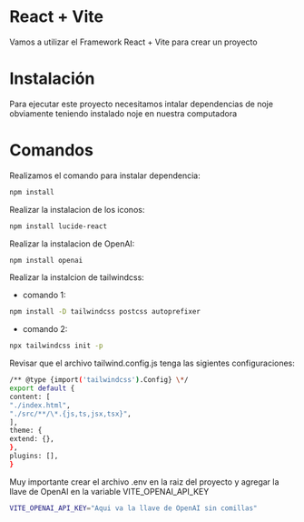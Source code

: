 # React + Vite

Vamos a utilizar el Framework React + Vite para crear un proyecto

# Instalación

Para ejecutar este proyecto necesitamos intalar dependencias de noje obviamente teniendo instalado noje en nuestra computadora

# Comandos

Realizamos el comando para instalar dependencia:

```sh
npm install
```

Realizar la instalacion de los iconos:

```sh
npm install lucide-react
```

Realizar la instalacion de OpenAI:

```sh
npm install openai
```

Realizar la instalcion de tailwindcss:

- comando 1:

```sh
npm install -D tailwindcss postcss autoprefixer
```

- comando 2:

```sh
npx tailwindcss init -p
```

Revisar que el archivo tailwind.config.js tenga las sigientes configuraciones:

```sh
/** @type {import('tailwindcss').Config} \*/
export default {
content: [
"./index.html",
"./src/**/\*.{js,ts,jsx,tsx}",
],
theme: {
extend: {},
},
plugins: [],
}
```

Muy importante crear el archivo .env en la raiz del proyecto y agregar la llave de OpenAI en la variable VITE_OPENAI_API_KEY

```sh
VITE_OPENAI_API_KEY="Aqui va la llave de OpenAI sin comillas"
```
